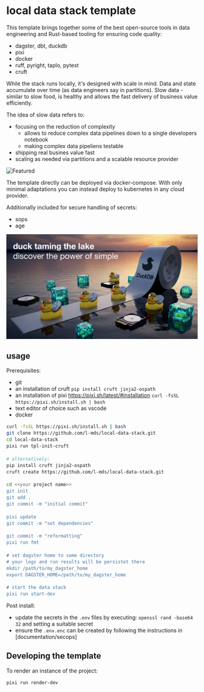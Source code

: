 # local data stack template

This template brings together some of the best open-source tools in data engineering and Rust-based tooling for ensuring code quality:

- dagster, dbt, duckdb
- pixi
- docker
- ruff, pyright, taplo, pytest
- cruft

While the stack runs locally, it's designed with scale in mind.
Data and state accumulate over time (as data engineers say in partitions).
Slow data - similar to slow food, is healthy and allows the fast delivery of business value efficiently.

The idea of slow data refers to:

- focusing on the reduction of complexity
    - allows to reduce complex data pipelines down to a single developers notebook
    - making complex data pipeliens testable
- shipping real busines value fast
- scaling as needed via partitions and a scalable resource provider

![Featured](img/featured.png)

The template directly can be deployed via docker-compose.
With only minimal adaptations you can instead deploy to kubernetes in any cloud provider.

Additionally included for secure handling of secrets:

- sops
- age

![](img/ducking-the-lake.png)

## usage

Prerequisites: 

- git
- an installation of cruft `pip install cruft jinja2-ospath`
- an installation of pixi https://pixi.sh/latest/#installation `curl -fsSL https://pixi.sh/install.sh | bash`
- text editor of choice such as vscode
- docker


```bash
curl -fsSL https://pixi.sh/install.sh | bash
git clone https://github.com/l-mds/local-data-stack.git
cd local-data-stack
pixi run tpl-init-cruft

# alternatively:
pip install cruft jinja2-ospath
cruft create https://github.com/l-mds/local-data-stack.git

cd <<your project name>>
git init
git add .
git commit -m "initial commit"

pixi update
git commit -m "set dependencies"

git commit -m "reformatting"
pixi run fmt

# set dagster home to some directory
# your logs and run results will be persistet there
mkdir /path/to/my_dagster_home
export DAGSTER_HOME=/path/to/my_dagster_home

# start the data stack
pixi run start-dev
```

Post install:

- update the secrets in the `.env` files by executing: `openssl rand -base64 32` and setting a suitable secret
- ensure the `.env.enc` can be created by following the instructions in [documentation/secops]

## Developing the template

To render an instance of the project:
```bash
pixi run render-dev
```